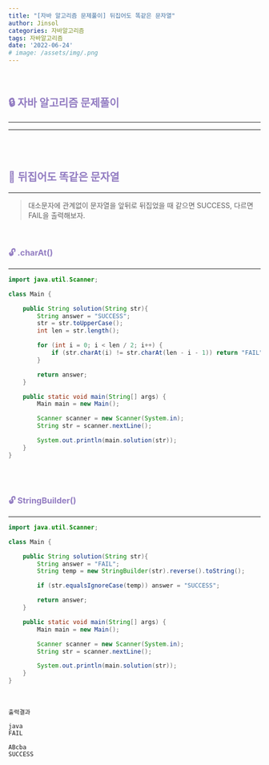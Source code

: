 ```yaml
---
title: "[자바 알고리즘 문제풀이] 뒤집어도 똑같은 문자열"
author: Jinsol
categories: 자바알고리즘
tags: 자바알고리즘
date: '2022-06-24'
# image: /assets/img/.png
---
```


<br>

## <span style="color:#937DC2">**🔒 자바 알고리즘 문제풀이**</span>
<hr>
<hr>

<br>
<br>

## <span style="color:#937DC2">**🔐 뒤집어도 똑같은 문자열**</span>
<hr>

> 대소문자에 관계없이 문자열을 앞뒤로 뒤집었을 때 같으면 SUCCESS, 다르면 FAIL을 출력해보자. 

<br>

### <span style="color:#937DC2">**🔓 .charAt()**</span>
<hr>

```java
import java.util.Scanner;

class Main {

    public String solution(String str){
        String answer = "SUCCESS";
        str = str.toUpperCase();
        int len = str.length();

        for (int i = 0; i < len / 2; i++) {
            if (str.charAt(i) != str.charAt(len - i - 1)) return "FAIL";
        }

        return answer;
    }

    public static void main(String[] args) {
        Main main = new Main();

        Scanner scanner = new Scanner(System.in);
        String str = scanner.nextLine();

        System.out.println(main.solution(str));
    }
}
```

<br>
<br>

### <span style="color:#937DC2">**🔓 StringBuilder()**</span>
<hr>

```java
import java.util.Scanner;

class Main {

    public String solution(String str){
        String answer = "FAIL";
        String temp = new StringBuilder(str).reverse().toString();

        if (str.equalsIgnoreCase(temp)) answer = "SUCCESS";

        return answer;
    }

    public static void main(String[] args) {
        Main main = new Main();

        Scanner scanner = new Scanner(System.in);
        String str = scanner.nextLine();

        System.out.println(main.solution(str));
    }
}
```

<br>

```
출력결과

java
FAIL

ABcba
SUCCESS
```